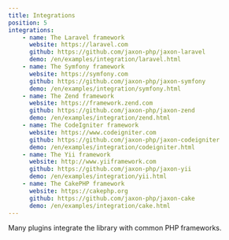 ```yaml
---
title: Integrations
position: 5
integrations:
    - name: The Laravel framework
      website: https://laravel.com
      github: https://github.com/jaxon-php/jaxon-laravel
      demo: /en/examples/integration/laravel.html
    - name: The Symfony framework
      website: https://symfony.com
      github: https://github.com/jaxon-php/jaxon-symfony
      demo: /en/examples/integration/symfony.html
    - name: The Zend framework
      website: https://framework.zend.com
      github: https://github.com/jaxon-php/jaxon-zend
      demo: /en/examples/integration/zend.html
    - name: The CodeIgniter framework
      website: https://www.codeigniter.com
      github: https://github.com/jaxon-php/jaxon-codeigniter
      demo: /en/examples/integration/codeigniter.html
    - name: The Yii framework
      website: http://www.yiiframework.com
      github: https://github.com/jaxon-php/jaxon-yii
      demo: /en/examples/integration/yii.html
    - name: The CakePHP framework
      website: https://cakephp.org
      github: https://github.com/jaxon-php/jaxon-cake
      demo: /en/examples/integration/cake.html
---
```


Many plugins integrate the library with common PHP frameworks.
